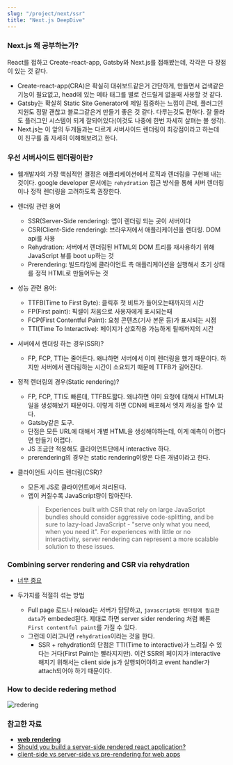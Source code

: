 ```yaml
---
slug: "/project/next/ssr"
title: "Next.js DeepDive"
---
```


### Next.js 왜 공부하는가?

React를 접하고 Create-react-app, Gatsby와 Next.js를 접해봤는데, 각각은 다 장점이 있는 것 같다.

- Create-react-app(CRA)은 확실히 대쉬보드같은거 간단하게, 만들면서 겁색같은 기능이 필요없고, head에 있는 메타 태그를 별로 건드릴게 없을때 사용할 것 같다.
- Gatsby는 확실히 Static Site Generator에 제일 집중하는 느낌이 큰데, 플러그인 지원도 정말 괜찮고 블로그같은거 만들기 좋은 것 같다. 다루는것도 편하다. 잘 몰라도 플러그인 시스템이 되게 잘되어있다(이것도 나중에 한번 자세히 살펴는 볼 생각).
- Next.js는 이 앞의 두개들과는 다르게 서버사이드 렌더링이 최강점이라고 하는데 이 친구를 좀 자세히 이해해보려고 한다.

### 우선 서버사이드 렌더링이란?

- 웹개발자의 가장 핵심적인 결정은 애플리케이션에서 로직과 렌더링을 구현해 내는 것이다. google developer 문서에는 `rehydration` 접근 방식을 통해 서버 렌더링이나 정적 렌더링을 고려하도록 권장한다.

- 렌더링 관련 용어

  - SSR(Server-Side rendering): 앱이 렌더링 되는 곳이 서버이다
  - CSR(Client-Side rendering): 브라우저에서 애플리케이션을 렌더링. DOM api를 사용
  - Rehydration: 서버에서 렌더링된 HTML의 DOM 트리를 재사용하기 위해 JavaScript 뷰를 boot up하는 것
  - Prerendering: 빌드타임에 클라이언트 측 애플리케이션을 실행해서 초기 상태를 정적 HTML로 만들어두는 것

- 성능 관련 용어:

  - TTFB(Time to First Byte): 클릭후 첫 비트가 들어오는때까지의 시간
  - FP(First paint): 픽셀이 처음으로 사용자에게 표시되는때
  - FCP(First Contentful Paint): 요청 콘텐츠(기사 본문 등)가 표시되는 시점
  - TTI(Time To Interactive): 페이지가 상호작용 가능하게 될때까지의 시간

- 서버에서 렌더링 하는 경우(SSR)?

  - FP, FCP, TTI는 줄어든다. 왜냐하면 서버에서 이미 렌더링을 했기 때문이다. 하지만 서버에서 렌더링하는 시간이 소요되기 때문에 TTFB가 길어진다.

- 정적 렌더링의 경우(Static rendering)?

  - FP, FCP, TTI도 빠른데, TTFB도짧다. 왜냐하면 이미 요청에 대해서 HTML파일을 생성해놨기 때문이다. 이렇게 하면 CDN에 배포해서 엣지 캐싱을 할수 있다.
  - Gatsby같은 도구.
  - 단점은 모든 URL에 대해서 개별 HTML을 생성해야하는데, 이게 예측이 어렵다면 만들기 어렵다.
  - JS 조금만 적용해도 클라이언트단에서 interactive 하다.
  - prerendering의 경우는 static rendering이랑은 다른 개념이라고 한다.

- 클라이언트 사이드 렌더링(CSR)?
  - 모든게 JS로 클라이언트에서 처리된다.
  - 앱이 커질수록 JavaScript량이 많아진다.
    > Experiences built with CSR that rely on large JavaScript bundles should consider aggressive code-splitting, and be sure to lazy-load JavaScript - "serve only what you need, when you need it". For experiences with little or no interactivity, server rendering can represent a more scalable solution to these issues.

### Combining server rendering and CSR via rehydration

- [너무 중요](https://developers.google.com/web/updates/2019/02/rendering-on-the-web#rehydration)

- 두가지를 적절히 섞는 방법
  - Full page 로드나 reload는 서버가 담당하고, `javascript와 렌더링에 필요한 data`가 embeded된다. 제대로 하면 server sider rendering 처럼 빠른 `First contentful paint`를 가질 수 있다.
  - 그런데 이러고나면 `rehydration`이라는 것을 한다.
    - SSR + rehydration의 단점은 TTI(Time to interactive)가 느려질 수 있다는 거다(First Paint는 빨라지지만). 이건 SSR의 페이지가 interactive 해지기 위해서는 client side js가 실행되어야하고 event handler가 attach되어야 하기 때문이다.

### How to decide redering method

![redering](https://developers.google.com/web/updates/images/2019/02/rendering-on-the-web/infographic.png)

### 참고한 자료

- **[web rendering](https://developers.google.com/web/updates/2019/02/rendering-on-the-web)**
- [Should you build a server-side rendered react application?](https://robertcooper.me/post/react-server-side-rendering)
- [client-side vs server-side vs pre-rendering for web apps](https://www.toptal.com/front-end/client-side-vs-server-side-pre-rendering#:~:text=What%20is%20client%2Dside%20rendering,dynamically%20directly%20in%20the%20browser.)
